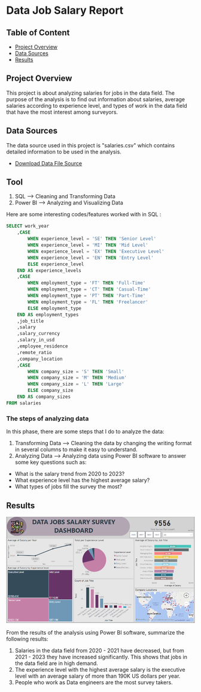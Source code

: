 # Data Job Salary Report

## Table of Content 
- [Project Overview](#project-overview)
- [Data Sources](#data-sources)
- [Results](#results)

## Project Overview
This project is about analyzing salaries for jobs in the data field. The purpose of the analysis is to find out information about salaries, average salaries according to experience level, and types of work in the data field that have the most interest among surveyors.

## Data Sources
The data source used in this project is "salaries.csv" which contains detailed information to be used in the analysis.
 - [Download Data File Source](https://github.com/HilmaSabela/Data_Jobs_Salary/blob/main/salaries.csv)

## Tool
1. SQL --> Cleaning and Transforming Data 
2. Power BI --> Analyzing and Visualizing Data

Here are some interesting codes/features worked with in SQL :
``` sql
SELECT work_year
	,CASE
		WHEN experience_level = 'SE' THEN 'Senior Level'
		WHEN experience_level = 'MI' THEN 'Mid Level'
		WHEN experience_level = 'EX' THEN 'Executive Level'
		WHEN experience_level = 'EN' THEN 'Entry Level'
		ELSE experience_level
	END AS experience_levels
	,CASE 
		WHEN employment_type = 'FT' THEN 'Full-Time'
		WHEN employment_type = 'CT' THEN 'Casual-Time'
		WHEN employment_type = 'PT' THEN 'Part-Time'
		WHEN employment_type = 'FL' THEN 'Freelancer'
		ELSE employment_type
	END AS employment_types
	,job_title
	,salary
	,salary_currency
	,salary_in_usd
	,employee_residence
	,remote_ratio
	,company_location
	,CASE
		WHEN company_size = 'S' THEN 'Small'
		WHEN company_size = 'M' THEN 'Medium'
		WHEN company_size = 'L' THEN 'Large'
		ELSE company_size
	END AS company_sizes
FROM salaries
```

### The steps of analyzing data
In this phase, there are some steps that I do to analyze the data:
1. Transforming Data
--> Cleaning the data by changing the writing format in several columns to make it easy to understand. 
2. Analyzing Data 
--> Analyzing data using Power BI software to answer some key questions such as:
- What is the salary trend from 2020 to 2023?
- What experience level has the highest average salary?
- What types of jobs fill the survey the most?

## Results
![alt text](image.PNG)

From the results of the analysis using Power BI software, summarize the following results:
1. Salaries in the data field from 2020 - 2021 have decreased, but from 2021 - 2023 they have increased significantly. This shows that jobs in the data field are in high demand. 
2. The experience level with the highest average salary is the executive level with an average salary of more than 190K US dollars per year.
3. People who work as Data engineers are the most survey takers. 
